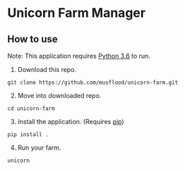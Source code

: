 # Unicorn Farm Manager

## How to use
Note: This application requires [Python 3.6](https://www.python.org/downloads/) to run.

 1. Download this repo.
 ```
 git clone https://github.com/musflood/unicorn-farm.git
 ```
 2. Move into downloaded repo.
 ```
 cd unicorn-farm
 ```
 3. Install the application. (Requires [pip](https://pip.pypa.io/en/stable/installing/))
 ```
 pip install .
 ```
 4. Run your farm.
 ```
 unicorn
 ```